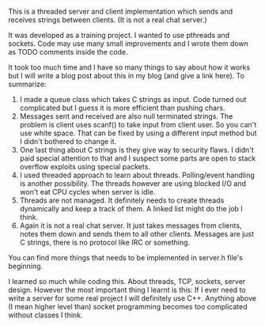 This is a threaded server and client implementation which sends and receives strings between clients. (It is not a real chat server.)

It was developed as a training project. I wanted to use pthreads and sockets. Code may use many small improvements and I wrote them down as TODO comments inside the code.

It took too much time and I have so many things to say about how it works but I will write a blog post about this in my blog (and give a link here). To summarize:

1. I made a queue class which takes C strings as input. Code turned out complicated but I guess it is more efficient than pushing chars.
2. Messages sent and received  are also null terminated strings. The problem is client uses scanf() to take input from client user. So you can't use white space. That can be fixed by using a different input method but I didn't bothered to change it.
3. One last thing about C strings is they give way to security flaws. I didn't paid special attention to that and I suspect some parts are open to stack overflow exploits using special packets.
4. I used threaded approach to learn about threads. Polling/event handling is another possibility. The threads however are using blocked I/O and won't eat CPU cycles when server is idle.
5. Threads are not managed. It definitely needs to create threads dynamically and keep a track of them. A linked list might do the job I think.
6. Again it is not a real chat server. It just takes messages from clients, notes them down and sends them to all other clients. Messages are just C strings, there is no protocol like IRC or something.

You can find more things that needs to be implemented in server.h file's beginning.

I learned so much while coding this. About threads, TCP, sockets, server design. However the most important thing I learnt is this: If I ever need to write a server for some real project I will definitely use C++. Anything above (I mean higher level than) socket programming becomes too complicated without classes I think.
